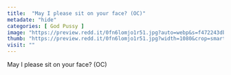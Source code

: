 ```yaml
---
title:  "May I please sit on your face? (OC)"
metadate: "hide"
categories: [ God Pussy ]
image: "https://preview.redd.it/0fn6lomjo1r51.jpg?auto=webp&s=f472243db32b3e5de73ca67faa0899259aeeb4fd"
thumb: "https://preview.redd.it/0fn6lomjo1r51.jpg?width=1080&crop=smart&auto=webp&s=3c07ed7efd021a034948edac0a1c5892796b2a08"
visit: ""
---
```

May I please sit on your face? (OC)
